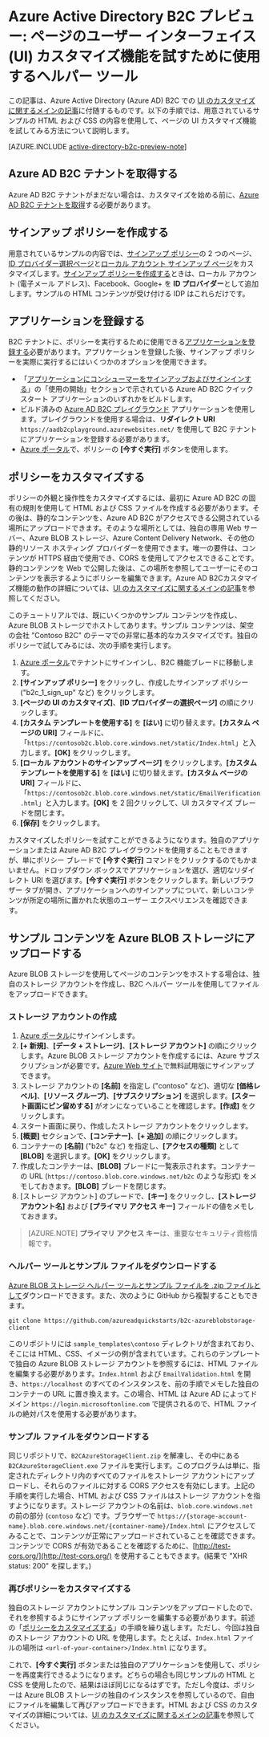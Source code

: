 <properties
	pageTitle="Azure Active Directory B2C プレビュー: ページの UI カスタマイズ ヘルパー ツール | Microsoft Azure"
	description="Azure Active Directory B2C のページの UI カスタマイズ機能を試すために使用するヘルパー ツール"
	services="active-directory-b2c"
	documentationCenter=""
	authors="swkrish"
	manager="msmbaldwin"
	editor="bryanla"/>

<tags
	ms.service="active-directory-b2c"
	ms.workload="identity"
	ms.tgt_pltfrm="na"
	ms.devlang="na"
	ms.topic="article"
	ms.date="03/15/2016"
	ms.author="swkrish"/>

# Azure Active Directory B2C プレビュー: ページのユーザー インターフェイス (UI) カスタマイズ機能を試すために使用するヘルパー ツール

この記事は、Azure Active Directory (Azure AD) B2C での [UI のカスタマイズに関するメインの記事](active-directory-b2c-reference-ui-customization.md)に付随するものです。以下の手順では、用意されているサンプルの HTML および CSS の内容を使用して、ページの UI カスタマイズ機能を試してみる方法について説明します。

[AZURE.INCLUDE [active-directory-b2c-preview-note](../../includes/active-directory-b2c-preview-note.md)]

## Azure AD B2C テナントを取得する

Azure AD B2C テナントがまだない場合は、カスタマイズを始める前に、[Azure AD B2C テナントを取得](active-directory-b2c-get-started.md)する必要があります。

## サインアップ ポリシーを作成する

用意されているサンプルの内容では、[サインアップ ポリシー](active-directory-b2c-reference-policies.md#how-to-create-a-sign-up-policy)の 2 つのページ、[ID プロバイダー選択ページ](active-directory-b2c-reference-ui-customization.md#identity-provider-selection-page)と[ローカル アカウント サインアップ ページ](active-directory-b2c-reference-ui-customization.md#local-account-sign-up-page)をカスタマイズします。[サインアップ ポリシーを作成する](active-directory-b2c-reference-policies.md#how-to-create-a-sign-up-policy)ときは、ローカル アカウント (電子メール アドレス)、Facebook、Google+ を **ID プロバイダー**として追加します。サンプルの HTML コンテンツが受け付ける IDP はこれらだけです。

## アプリケーションを登録する

B2C テナントに、ポリシーを実行するために使用できる[アプリケーションを登録する](active-directory-b2c-app-registration.md)必要があります。アプリケーションを登録した後、サインアップ ポリシーを実際に実行するにはいくつかのオプションを使用できます。

- 「[アプリケーションにコンシューマーをサインアップおよびサインインする](active-directory-b2c-overview.md#getting-started)」の「使用の開始」セクションで示されている Azure AD B2C クイック スタート アプリケーションのいずれかをビルドします。
- ビルド済みの [Azure AD B2C プレイグラウンド](https://aadb2cplayground.azurewebsites.net) アプリケーションを使用します。プレイグラウンドを使用する場合は、**リダイレクト URI** `https://aadb2cplayground.azurewebsites.net/` を使用して B2C テナントにアプリケーションを登録する必要があります。
- [Azure ポータル](https://portal.azure.com/)で、ポリシーの **[今すぐ実行]** ボタンを使用します。

## ポリシーをカスタマイズする

ポリシーの外観と操作性をカスタマイズするには、最初に Azure AD B2C の固有の規則を使用して HTML および CSS ファイルを作成する必要があります。その後は、静的なコンテンツを、Azure AD B2C がアクセスできる公開されている場所にアップロードできます。そのような場所としては、独自の専用 Web サーバー、Azure BLOB ストレージ、Azure Content Delivery Network、その他の静的リソース ホスティング プロバイダーを使用できます。唯一の要件は、コンテンツが HTTPS 経由で使用でき、CORS を使用してアクセスできることです。静的コンテンツを Web で公開した後は、この場所を参照してユーザーにそのコンテンツを表示するようにポリシーを編集できます。Azure AD B2Cカスタマイズ機能の動作の詳細については、[UI のカスタマイズに関するメインの記事](active-directory-b2c-reference-ui-customization.md)を参照してください。

このチュートリアルでは、既にいくつかのサンプル コンテンツを作成し、Azure BLOB ストレージでホストしてあります。サンプル コンテンツは、架空の会社 "Contoso B2C" のテーマでの非常に基本的なカスタマイズです。独自のポリシーで試してみるには、次の手順を実行します。

1. [Azure ポータル](https://portal.azure.com/)でテナントにサインインし、B2C 機能ブレードに移動します。
2. **[サインアップ ポリシー]** をクリックし、作成したサインアップ ポリシー ("b2c\_1\_sign\_up" など) をクリックします。
3. **[ページの UI のカスタマイズ]**、**[ID プロバイダーの選択ページ]** の順にクリックします。
4. **[カスタム テンプレートを使用する]** を **[はい]** に切り替えます。**[カスタム ページの URI]** フィールドに、「`https://contosob2c.blob.core.windows.net/static/Index.html`」と入力します。**[OK]** をクリックします。
5. **[ローカル アカウントのサインアップ ページ]** をクリックします。**[カスタム テンプレートを使用する]** を **[はい]** に切り替えます。**[カスタム ページの URI]** フィールドに、「`https://contosob2c.blob.core.windows.net/static/EmailVerification.html`」と入力します。**[OK]** を 2 回クリックして、UI カスタマイズ ブレードを閉じます。
6. **[保存]** をクリックします。

カスタマイズしたポリシーを試すことができるようになります。独自のアプリケーションまたは Azure AD B2C プレイグラウンドを使用することもできますが、単にポリシー ブレードで **[今すぐ実行]** コマンドをクリックするのでもかまいません。ドロップダウン ボックスでアプリケーションを選び、適切なリダイレクト URI を選びます。**[今すぐ実行]** ボタンをクリックします。新しいブラウザー タブが開き、アプリケーションへのサインアップについて、新しいコンテンツが所定の場所に置かれた状態のユーザー エクスペリエンスを確認できます。

## サンプル コンテンツを Azure BLOB ストレージにアップロードする

Azure BLOB ストレージを使用してページのコンテンツをホストする場合は、独自のストレージ アカウントを作成し、B2C ヘルパー ツールを使用してファイルをアップロードできます。

### ストレージ アカウントの作成

1. [Azure ポータル](https://portal.azure.com/)にサインインします。
2. **[+ 新規]**、**[データ + ストレージ]**、**[ストレージ アカウント]** の順にクリックします。Azure BLOB ストレージ アカウントを作成するには、Azure サブスクリプションが必要です。[Azure Web サイト](https://azure.microsoft.com/pricing/free-trial/)で無料試用版にサインアップできます。
3. ストレージ アカウントの **[名前]** を指定し ("contoso" など)、適切な **[価格レベル]**、**[リソース グループ]**、**[サブスクリプション]** を選択します。**[スタート画面にピン留めする]** がオンになっていることを確認します。**[作成]** をクリックします。
4. スタート画面に戻り、作成したストレージ アカウントをクリックします。
5. **[概要]** セクションで、**[コンテナー]**、**[+ 追加]** の順にクリックします。
6. コンテナーの **[名前]** ("b2c" など) を指定し、**[アクセスの種類]** として **[BLOB]** を選択します。**[OK]** をクリックします。
7. 作成したコンテナーは、**[BLOB]** ブレードに一覧表示されます。コンテナーの URL (`https://contoso.blob.core.windows.net/b2c` のような形式) をメモしておきます。**[BLOB]** ブレードを閉じます。
8. [ストレージ アカウント] のブレードで、**[キー]** をクリックし、**[ストレージ アカウント名]** および **[プライマリ アクセス キー]** フィールドの値をメモしておきます。

> [AZURE.NOTE]
	**プライマリ アクセス キー**は、重要なセキュリティ資格情報です。

### ヘルパー ツールとサンプル ファイルをダウンロードする

[Azure BLOB ストレージ ヘルパー ツールとサンプル ファイルを .zip ファイルとして](https://github.com/azureadquickstarts/b2c-azureblobstorage-client/archive/master.zip)ダウンロードできます。また、次のように GitHub から複製することもできます。

```
git clone https://github.com/azureadquickstarts/b2c-azureblobstorage-client
```

このリポジトリには `sample_templates\contoso` ディレクトリが含まれており、そこには HTML、CSS、イメージの例が含まれています。これらのテンプレートで独自の Azure BLOB ストレージ アカウントを参照するには、HTML ファイルを編集する必要があります。`Index.htnml` および `EmailValidation.html` を開き、`https://localhost` のすべてのインスタンスを、前の手順でメモした独自のコンテナーの URL に置き換えます。この場合、HTML は Azure AD によってドメイン `https://login.microsoftonline.com` で提供されるので、HTML ファイルの絶対パスを使用する必要があります。

### サンプル ファイルをダウンロードする

同じリポジトリで、`B2CAzureStorageClient.zip` を解凍し、その中にある `B2CAzureStorageClient.exe` ファイルを実行します。このプログラムは単に、指定されたディレクトリ内のすべてのファイルをストレージ アカウントにアップロードし、それらのファイルに対する CORS アクセスを有効にします。上記の手順を実行した場合、HTML および CSS ファイルはストレージ アカウントを指すようになります。ストレージ アカウントの名前は、`blob.core.windows.net` の前の部分 (`contoso` など) です。ブラウザーで `https://{storage-account-name}.blob.core.windows.net/{container-name}/Index.html` にアクセスしてみることで、コンテンツが正常にアップロードされていることを確認できます。コンテンツで CORS が有効であることを確認するために、[http://test-cors.org/](http://test-cors.org/) を使用することもできます。(結果で "XHR status: 200" を探します。)

### 再びポリシーをカスタマイズする

独自のストレージ アカウントにサンプル コンテンツをアップロードしたので、それを参照するようにサインアップ ポリシーを編集する必要があります。前述の「[ポリシーをカスタマイズする](#customize-your-policy)」の手順を繰り返します。ただし、今回は独自のストレージ アカウントの URL を使用します。たとえば、`Index.html` ファイルの場所は `<url-of-your-container>/Index.html` になります。

これで、**[今すぐ実行]** ボタンまたは独自のアプリケーションを使用して、ポリシーを再度実行できるようになります。どちらの場合も同じサンプルの HTML と CSS を使用したので、結果はほぼ同じになるはずです。ただし今度は、ポリシーは Azure BLOB ストレージの独自のインスタンスを参照しているので、自由にファイルを編集して再びアップロードできます。HTML および CSS のカスタマイズの詳細については、[UI のカスタマイズに関するメインの記事](active-directory-b2c-reference-ui-customization.md)を参照してください。

<!---HONumber=AcomDC_0316_2016-->